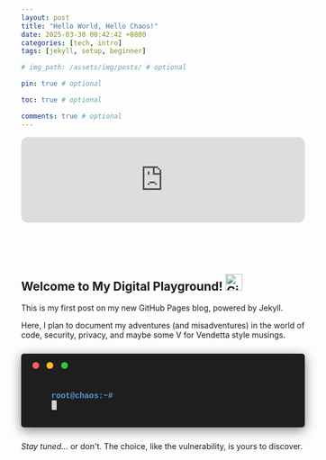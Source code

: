 ```yaml
---
layout: post
title: "Hello World, Hello Chaos!"
date: 2025-03-30 00:42:42 +0800
categories: [tech, intro]
tags: [jekyll, setup, beginner]

# img_path: /assets/img/posts/ # optional

pin: true # optional

toc: true # optional

comments: true # optional
---
```


<iframe style="border-radius:12px" src="https://open.spotify.com/embed/track/4mn5HdatHKN7iFGDes9G8i?utm_source=generator" width="100%" height="152" frameBorder="0" allowfullscreen="" allow="clipboard-write; encrypted-media; fullscreen; picture-in-picture" loading="lazy"></iframe>

<br><br>
<p align="center">
  <img src="https://capsule-render.vercel.app/api?type=waving&color=gradient&height=65&section=body" alt=""/>
</p>

## Welcome to My Digital Playground! <img src="https://media.giphy.com/media/W5eoZHPpUx9sapR0eu/giphy.gif" width="30px" alt="Git"/>&nbsp;

This is my first post on my new GitHub Pages blog, powered by Jekyll.

Here, I plan to document my adventures (and misadventures) in the world of code, security, privacy, and maybe some V for Vendetta style musings.

<!-- Terminal Container -->
<div class="hacker-terminal">
  <div class="hacker-terminal-header">
    <span class="dot red"></span>
    <span class="dot yellow"></span>
    <span class="dot green"></span>
  </div>
  <div class="hacker-terminal-body">
    <span class="prompt">root@chaos:~#</span>
    <span id="new-typewriter-output"></span><span class="cursor blink">▋</span>
  </div>
</div>


<!-- Basic Styling -->
<style>
.hacker-terminal {
  background-color: #1e1e1e; 
  color: #d4d4d4; 
  font-family: 'Consolas', 'Courier New', monospace; 
  border-radius: 5px;
  padding: 15px 20px;
  margin: 25px 0;
  box-shadow: 0 5px 20px rgba(0, 0, 0, 0.5);
  position: relative; 
  overflow: hidden;
}

.hacker-terminal-header {
  padding-bottom: 8px;
  margin-bottom: 12px;
}

.hacker-terminal-header .dot {
  display: inline-block;
  width: 12px;
  height: 12px;
  border-radius: 50%;
  margin-right: 5px;
}
.hacker-terminal-header .red { background-color: #ff5f57; }
.hacker-terminal-header .yellow { background-color: #ffbd2e; }
.hacker-terminal-header .green { background-color: #27c93f; }

.hacker-terminal-body {
  white-space: pre-wrap; 
  word-wrap: break-word;
}

.hacker-terminal .prompt {
  color: #569cd6; 
  font-weight: bold;
  margin-right: 8px;
}

.hacker-terminal .cursor {
  display: inline-block;
  background-color: #d4d4d4;
  width: 8px; 
  margin-left: 1px;
  opacity: 1; 
  transition: opacity 0.1s; 
}

.hacker-terminal .cursor.blink {
  animation: blink-animation 1s step-end infinite;
}

@keyframes blink-animation {
  0%, 100% { opacity: 1; } 
  50% { opacity: 0; } 
}

.hacker-terminal .cursor.typing-done {
  animation: none; 
  opacity: 1; 
}
</style>

<!-- JavaScript for Typing Effect -->
<script>
(function() { 

  document.addEventListener('DOMContentLoaded', () => {
    const outputElement = document.getElementById('new-typewriter-output');
    const cursorElement = document.querySelector('.hacker-terminal .cursor'); 
    const textToType = 'echo "Chaos is the new black."'; 
    const typingSpeed = 110; 
    const initialDelay = 600; 
    let charIndex = 0;

    if (!outputElement || !cursorElement) {
      console.error("Error: Typewriter target or cursor element not found!");
      return; 
    }

    function type() {
      if (charIndex < textToType.length) {
        outputElement.textContent += textToType.charAt(charIndex);
        charIndex++;
        setTimeout(type, typingSpeed);
      } else {

        cursorElement.classList.remove('blink');
        cursorElement.classList.add('typing-done'); 
        console.log("Typing effect complete.");
      }
    }

    outputElement.textContent = '';
    cursorElement.classList.add('blink'); 
    cursorElement.classList.remove('typing-done'); 

    setTimeout(type, initialDelay);
  });

})(); 
</script>

*Stay tuned...* or don't. The choice, like the vulnerability, is yours to discover.

<br>
<p align="center">
  <img src="https://capsule-render.vercel.app/api?type=waving&color=gradient&height=65&section=footer" alt=""/>
</p>